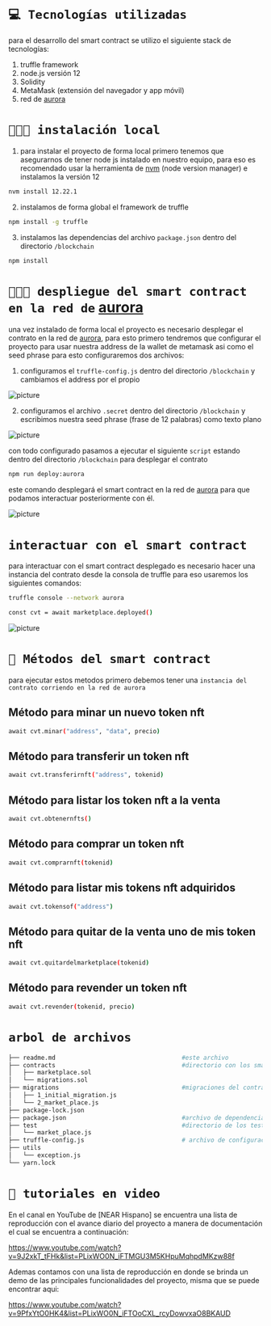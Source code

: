 `💻 Tecnologías utilizadas`
==========

para el desarrollo del smart contract se utilizo el siguiente stack de tecnologías:
1. truffle framework 
2. node.js versión 12 
3. Solidity
4. MetaMask (extensión del navegador y app móvil) 
5. red de [aurora]

`👨🏻‍💻 instalación local` 
=================

1. para instalar el proyecto de forma local primero tenemos que asegurarnos de tener node js instalado en nuestro equipo, para eso es recomendado usar la herramienta de [nvm] (node version manager) e instalamos la versión 12

```bash
nvm install 12.22.1
```
2. instalamos de forma global el framework de truffle
```bash
npm install -g truffle
```
3. instalamos las dependencias del archivo `package.json` dentro del directorio `/blockchain`
```bash
npm install 
```

`👩🏻‍💻 despliegue del smart contract en la red de` [aurora]
================

una vez instalado de forma local el proyecto es necesario desplegar el contrato en la red de [aurora], para esto primero tendremos que configurar el proyecto para usar nuestra address de la wallet de metamask asi como el seed phrase para esto configuraremos dos archivos:

1. configuramos el `truffle-config.js` dentro del directorio `/blockchain` y cambiamos el address por el propio 

![picture](https://github.com/cristian-cloudmex/NFT-culturas-latinas/blob/master/assets/cambiar_address.png?raw=true)

2. configuramos el archivo `.secret` dentro del directorio `/blockchain` y escribimos nuestra seed phrase (frase de 12 palabras) como texto plano 

![picture](https://github.com/cristian-cloudmex/NFT-culturas-latinas/blob/master/assets/seed_phrase.png?raw=true)

con todo configurado pasamos a ejecutar el siguiente `script` estando dentro del directorio `/blockchain` para desplegar el contrato
```bash
npm run deploy:aurora
```
este comando desplegará el smart contract en la red de [aurora] para que podamos interactuar posteriormente con él.

![picture](https://github.com/cristian-cloudmex/NFT-culturas-latinas/blob/master/assets/despliegue.png?raw=true)

`interactuar con el smart contract`
================

para interactuar con el smart contract desplegado es necesario hacer una instancia del contrato desde la consola de truffle para eso usaremos los siguientes comandos:

```bash
truffle console --network aurora
```

```bash
const cvt = await marketplace.deployed()
```

![picture](https://github.com/cristian-cloudmex/NFT-culturas-latinas/blob/master/assets/truffle.png?raw=true)

`📃 Métodos del smart contract`
===============
para ejecutar estos metodos primero debemos tener una `instancia del contrato corriendo en la red de aurora` 

Método para minar un nuevo token nft 
------------------

```bash
await cvt.minar("address", "data", precio)
```

Método para transferir un token nft 
-----------------
```bash
await cvt.transferirnft("address", tokenid)
```

Método para listar los token nft a la venta
-----------------
```bash
await cvt.obtenernfts()
```

Método para comprar un token nft
----------------
```bash
await cvt.comprarnft(tokenid)
```

Método para listar mis tokens nft adquiridos
---------------
```bash
await cvt.tokensof("address")
```

Método para quitar de la venta uno de mis token nft 
---------------
```bash
await cvt.quitardelmarketplace(tokenid)
```

Método para revender un token nft
---------------
```bash
await cvt.revender(tokenid, precio)
```

`arbol de archivos`
================

```bash
├── readme.md                                   #este archivo
├── contracts                                   #directorio con los smart contract en solidity
│   ├── marketplace.sol
│   └── migrations.sol
├── migrations                                  #migraciones del contrato
│   ├── 1_initial_migration.js
│   └── 2_market_place.js
├── package-lock.json
├── package.json                                #archivo de dependencias del proyecto
├── test                                        #directorio de los test del smart contract
│   └── market_place.js
├── truffle-config.js                           # archivo de configuración de truffle
├── utils
│   └── exception.js
└── yarn.lock
```

`🎥 tutoriales en video`
==============

En el canal en YouTube de [NEAR Hispano] se encuentra una lista de reproducción con el avance diario del proyecto a manera de documentación el cual se encuentra a continuación:

https://www.youtube.com/watch?v=9J2xkT_tFHk&list=PLixWO0N_iFTMGU3M5KHpuMqhpdMKzw88f

Ademas contamos con una lista de reproducción en donde se brinda un demo de las principales funcionalidades del proyecto, misma que se puede encontrar aqui:

https://www.youtube.com/watch?v=9PfxYtO0HK4&list=PLixWO0N_iFTOoCXL_rcyDowvxaO8BKAUD


[nvm]:  https://github.com/nvm-sh/nvm
[aurora]: https://aurora.dev/